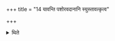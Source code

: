 +++
title = "14 यावन्ति पशोरवदानानि स्युस्तावत्कृत्व"

+++

<details><summary>थिते</summary>

यावन्ति पशोरवदानानि स्युस्तावत्कृत्व आज्यस्यावद्येत् १४
</details>
